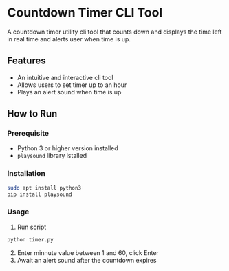 # Countdown Timer CLI Tool

A countdown timer utility cli tool that counts down and displays the time left in real time and alerts user when time is up.

## Features

- An intuitive and interactive cli tool
- Allows users to set timer up to an hour
- Plays an alert sound when time is up

## How to Run

### Prerequisite
- Python 3 or higher version installed
- `playsound` library istalled

### Installation
```bash
sudo apt install python3
pip install playsound
```

### Usage

1. Run script 
```bash
python timer.py
```
2. Enter minnute value between 1 and 60, click Enter
3. Await an alert sound after the countdown expires